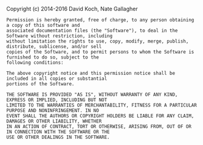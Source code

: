 Copyright (c) 2014-2016 David Koch, Nate Gallagher


    Permission is hereby granted, free of charge, to any person obtaining a copy of this software and 
    associated documentation files (the "Software"), to deal in the Software without restriction, including 
    without limitation the rights to use, copy, modify, merge, publish, distribute, sublicense, and/or sell 
    copies of the Software, and to permit persons to whom the Software is furnished to do so, subject to the 
    following conditions:

    The above copyright notice and this permission notice shall be included in all copies or substantial 
    portions of the Software.

    THE SOFTWARE IS PROVIDED "AS IS", WITHOUT WARRANTY OF ANY KIND, EXPRESS OR IMPLIED, INCLUDING BUT NOT 
    LIMITED TO THE WARRANTIES OF MERCHANTABILITY, FITNESS FOR A PARTICULAR PURPOSE AND NONINFRINGEMENT. IN NO 
    EVENT SHALL THE AUTHORS OR COPYRIGHT HOLDERS BE LIABLE FOR ANY CLAIM, DAMAGES OR OTHER LIABILITY, WHETHER 
    IN AN ACTION OF CONTRACT, TORT OR OTHERWISE, ARISING FROM, OUT OF OR IN CONNECTION WITH THE SOFTWARE OR THE 
    USE OR OTHER DEALINGS IN THE SOFTWARE.
